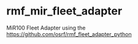 # rmf_mir_fleet_adapter
MiR100 Fleet Adapter using the https://github.com/osrf/rmf_fleet_adapter_python
